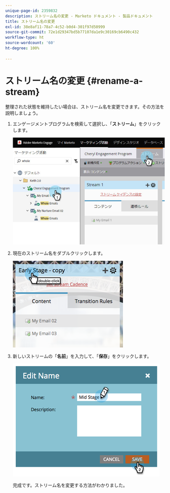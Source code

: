 ```yaml
---
unique-page-id: 2359832
description: ストリーム名の変更 - Marketo ドキュメント - 製品ドキュメント
title: ストリーム名の変更
exl-id: 38e8af11-78a7-4c52-b0d4-301f97d50999
source-git-commit: 72e1d29347bd5b77107da1e9c30169cb6490c432
workflow-type: ht
source-wordcount: '60'
ht-degree: 100%

---
```


# ストリーム名の変更 {#rename-a-stream}

整理された状態を維持したい場合は、ストリーム名を変更できます。その方法を説明しましょう。

1. エンゲージメントプログラムを検索して選択し、「**ストリーム**」をクリックします。

   ![](assets/cloneasteam-1.jpg)

1. 現在のストリーム名をダブルクリックします。

   ![](assets/image2014-9-15-17-3a4-3a10.png)

1. 新しいストリームの「**名前**」を入力して、「**保存**」をクリックします。

   ![](assets/image2014-9-15-17-3a4-3a14.png)

   完成です。ストリーム名を変更する方法がわかりました。
